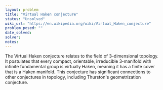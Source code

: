 ```yaml
---
layout: problem
title: "Virtual Haken conjecture"
status: "Unsolved"
wiki_url: "https://en.wikipedia.org/wiki/Virtual_Haken_conjecture"
problem_posed: ""
date_solved:
solver:
notes:
---
```

The Virtual Haken conjecture relates to the field of 3-dimensional topology. It postulates that every compact, orientable, irreducible 3-manifold with infinite fundamental group is virtually Haken, meaning it has a finite cover that is a Haken manifold. This conjecture has significant connections to other conjectures in topology, including Thurston's geometrization conjecture.
